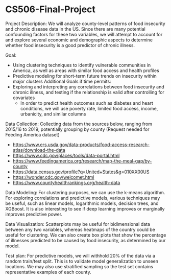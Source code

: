 # CS506-Final-Project
Project Description:
We will analyze county-level patterns of food insecurity and chronic disease data in the US. Since there are many potential confounding factors for these two variables, we will attempt to account for and explore several economic and demographic aspects to determine whether food insecurity is a good predictor of chronic illness.

Goal:
- Using clustering techniques to identify vulnerable communities in America, as well as areas with similar food access and health profiles
- Predictive modeling for short-term future trends on insecurity within major clusters
Additional Goals if time permits:
- Exploring and interpreting any correlations between food insecurity and chronic illness, and testing if the relationship is valid after controlling for covariates
  - In order to predict health outcomes such as diabetes and heart conditions, we will use poverty rate, limited food access, income, urbanicity, and similar columns

Data Collection:
Collecting data from the sources below, ranging from 2015/16 to 2019, potentially grouping by county (Request needed for Feeding America dataset)
- https://www.ers.usda.gov/data-products/food-access-research-atlas/download-the-data
- https://www.cdc.gov/places/tools/data-portal.html
- https://www.feedingamerica.org/research/map-the-meal-gap/by-county
- https://data.census.gov/profile?q=United+States&g=010XX00US
- https://wonder.cdc.gov/welcomet.html
- https://www.countyhealthrankings.org/health-data

Data Modeling:
For clustering purposes, we can use the k-means algorithm. For exploring correlations and predictive models, various techniques may be useful, such as linear models, logarithmic models, decision trees, and XGBoost. It is also interesting to see if deep learning improves or marginally improves predictive power.

Data Visualization:
Scatterplots may be useful for bidimensional data between any two variables, whereas heatmaps of the country could be useful for clustering. We can also create box plots that show the percentage of illnesses predicted to be caused by food insecurity, as determined by our model.

Test plan:
For predictive models, we will withhold 20% of the data via a random train/test split. This is to validate model generalization to unseen locations. We may also use stratified sampling so the test set contains representative examples of each county. 
